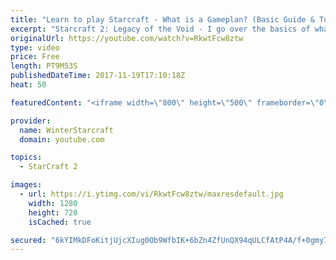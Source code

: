 ```yaml
---
title: "Learn to play Starcraft - What is a Gameplan? (Basic Guide & Tutorial)"
excerpt: "Starcraft 2: Legacy of the Void - I go over the basics of what a gameplan in starcraft 2 is and how to put one together.  Note this is not a guide on WHAT gameplan you should be using as each race!"
originalUrl: https://youtube.com/watch?v=RkwtFcw8ztw
type: video
price: Free
length: PT9M53S
publishedDateTime: 2017-11-19T17:10:18Z
heat: 50

featuredContent: "<iframe width=\"800\" height=\"500\" frameborder=\"0\" src=\"https://www.youtube.com/embed/RkwtFcw8ztw\" allow=\"accelerometer; autoplay; encrypted-media; gyroscope; picture-in-picture\" allowfullscreen></iframe>"

provider:
  name: WinterStarcraft
  domain: youtube.com

topics:
  - StarCraft 2

images:
  - url: https://i.ytimg.com/vi/RkwtFcw8ztw/maxresdefault.jpg
    width: 1280
    height: 720
    isCached: true

secured: "6kYIMkDFoKitjUjcXIug0Ob9WfbIK+6bZn4ZfUnQX94qULCfAtP4A/f+0gmy7voEUm28+BWAK/CN5zDydKaJrRF77a+TX2zK6e+QxCKXEgUibkCHQLtmKkvy5VqH7YQQTOoaPvX4tIG6IZvwHriJBV4uaCdYkxAljA3b0/1g8DAytAS1kQnZ5hrcB3rCoQQjTGCtp4T8AtWa8FY/OShAOIQopC+5UV9QVtcHh9GMfeYQr4DaQ2rCS6yQA2+OMN4xn/BoJ/bMUQ4APGUyD20gF47nMDDA3VskFhAadV+2iGExNyZfL0Z621+rYU1sCZbSnU2S4rjUUJLxi9pmnVqLFEBdxTRVEu4lVoBbMEsSGDSsf9AANoOXnGj+/KG+BA2X7JKmRJFn2JRAIdP8/TIiWAOxhOQXYhh0+D6KHPjHzOU=;CqePSX7M0KXOvjJl96cosw=="
---
```



